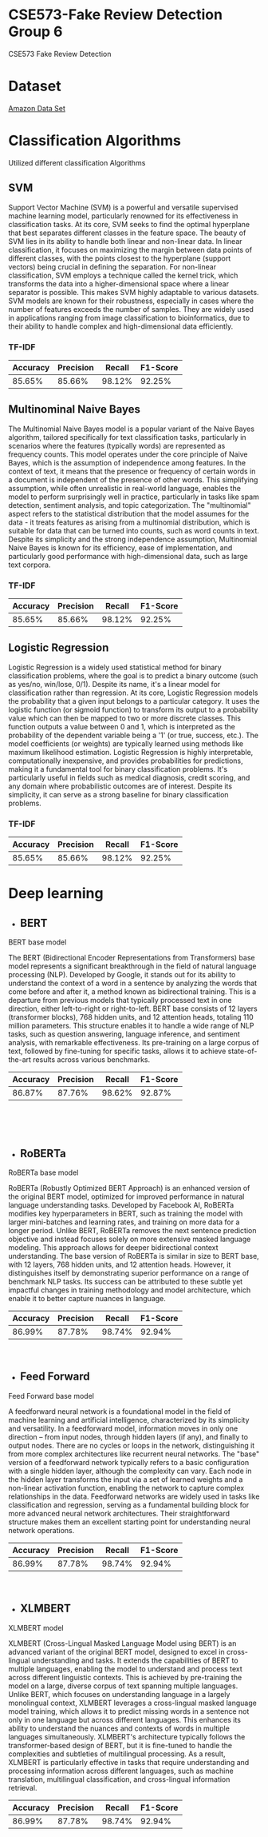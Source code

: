 # CSE573-Fake Review Detection Group 6
 CSE573 Fake Review Detection


# Dataset

[Amazon Data Set](https://github.com/adityasinha0523/CSE573-Fake-Review-Detection-Group-6/blob/main/DATA)



# Classification Algorithms

Utilized different classification Algorithms


## SVM
Support Vector Machine (SVM) is a powerful and versatile supervised machine learning model, particularly renowned for its effectiveness in classification tasks. At its core, SVM seeks to find the optimal hyperplane that best separates different classes in the feature space. The beauty of SVM lies in its ability to handle both linear and non-linear data. In linear classification, it focuses on maximizing the margin between data points of different classes, with the points closest to the hyperplane (support vectors) being crucial in defining the separation. For non-linear classification, SVM employs a technique called the kernel trick, which transforms the data into a higher-dimensional space where a linear separator is possible. This makes SVM highly adaptable to various datasets. SVM models are known for their robustness, especially in cases where the number of features exceeds the number of samples. They are widely used in applications ranging from image classification to bioinformatics, due to their ability to handle complex and high-dimensional data efficiently.

### TF-IDF

| Accuracy | Precision | Recall | F1-Score |
| -------- | --------- | ------ | -------- |
| 85.65%   |   85.66%  | 98.12% |  92.25%  |




## Multinominal Naive Bayes
The Multinomial Naive Bayes model is a popular variant of the Naive Bayes algorithm, tailored specifically for text classification tasks, particularly in scenarios where the features (typically words) are represented as frequency counts. This model operates under the core principle of Naive Bayes, which is the assumption of independence among features. In the context of text, it means that the presence or frequency of certain words in a document is independent of the presence of other words. This simplifying assumption, while often unrealistic in real-world language, enables the model to perform surprisingly well in practice, particularly in tasks like spam detection, sentiment analysis, and topic categorization. The "multinomial" aspect refers to the statistical distribution that the model assumes for the data - it treats features as arising from a multinomial distribution, which is suitable for data that can be turned into counts, such as word counts in text. Despite its simplicity and the strong independence assumption, Multinomial Naive Bayes is known for its efficiency, ease of implementation, and particularly good performance with high-dimensional data, such as large text corpora.

### TF-IDF

| Accuracy | Precision | Recall | F1-Score |
| -------- | --------- | ------ | -------- |
| 85.65%   |   85.66%  | 98.12% |  92.25%  |



## Logistic Regression
Logistic Regression is a widely used statistical method for binary classification problems, where the goal is to predict a binary outcome (such as yes/no, win/lose, 0/1). Despite its name, it's a linear model for classification rather than regression. At its core, Logistic Regression models the probability that a given input belongs to a particular category. It uses the logistic function (or sigmoid function) to transform its output to a probability value which can then be mapped to two or more discrete classes. This function outputs a value between 0 and 1, which is interpreted as the probability of the dependent variable being a '1' (or true, success, etc.). The model coefficients (or weights) are typically learned using methods like maximum likelihood estimation. Logistic Regression is highly interpretable, computationally inexpensive, and provides probabilities for predictions, making it a fundamental tool for binary classification problems. It's particularly useful in fields such as medical diagnosis, credit scoring, and any domain where probabilistic outcomes are of interest. Despite its simplicity, it can serve as a strong baseline for binary classification problems.

### TF-IDF

| Accuracy | Precision | Recall | F1-Score |
| -------- | --------- | ------ | -------- |
| 85.65%   |   85.66%  | 98.12% |  92.25%  |



# Deep learning



* ## BERT

BERT base model

The BERT (Bidirectional Encoder Representations from Transformers) base model represents a significant breakthrough in the field of natural language processing (NLP). Developed by Google, it stands out for its ability to understand the context of a word in a sentence by analyzing the words that come before and after it, a method known as bidirectional training. This is a departure from previous models that typically processed text in one direction, either left-to-right or right-to-left. BERT base consists of 12 layers (transformer blocks), 768 hidden units, and 12 attention heads, totaling 110 million parameters. This structure enables it to handle a wide range of NLP tasks, such as question answering, language inference, and sentiment analysis, with remarkable effectiveness. Its pre-training on a large corpus of text, followed by fine-tuning for specific tasks, allows it to achieve state-of-the-art results across various benchmarks.





| Accuracy | Precision | Recall | F1-Score |
| -------- | --------- | ------ | -------- |
| 86.87%   | 87.76%    | 98.62% | 92.87%   |



<br />

​                   


* ## RoBERTa

 RoBERTa base model

RoBERTa (Robustly Optimized BERT Approach) is an enhanced version of the original BERT model, optimized for improved performance in natural language understanding tasks. Developed by Facebook AI, RoBERTa modifies key hyperparameters in BERT, such as training the model with larger mini-batches and learning rates, and training on more data for a longer period. Unlike BERT, RoBERTa removes the next sentence prediction objective and instead focuses solely on more extensive masked language modeling. This approach allows for deeper bidirectional context understanding. The base version of RoBERTa is similar in size to BERT base, with 12 layers, 768 hidden units, and 12 attention heads. However, it distinguishes itself by demonstrating superior performance on a range of benchmark NLP tasks. Its success can be attributed to these subtle yet impactful changes in training methodology and model architecture, which enable it to better capture nuances in language.



| Accuracy | Precision | Recall | F1-Score |
| -------- | --------- | ------ | -------- |
| 86.99%   |  87.78%   | 98.74% |  92.94%  |

<br />

* ## Feed Forward

 Feed Forward base model

A feedforward neural network is a foundational model in the field of machine learning and artificial intelligence, characterized by its simplicity and versatility. In a feedforward model, information moves in only one direction – from input nodes, through hidden layers (if any), and finally to output nodes. There are no cycles or loops in the network, distinguishing it from more complex architectures like recurrent neural networks. The "base" version of a feedforward network typically refers to a basic configuration with a single hidden layer, although the complexity can vary. Each node in the hidden layer transforms the input via a set of learned weights and a non-linear activation function, enabling the network to capture complex relationships in the data. Feedforward networks are widely used in tasks like classification and regression, serving as a fundamental building block for more advanced neural network architectures. Their straightforward structure makes them an excellent starting point for understanding neural network operations.



| Accuracy | Precision | Recall | F1-Score |
| -------- | --------- | ------ | -------- |
| 86.99%   |  87.78%   | 98.74% |  92.94%  |

<br />

* ## XLMBERT

XLMBERT  model

XLMBERT (Cross-Lingual Masked Language Model using BERT) is an advanced variant of the original BERT model, designed to excel in cross-lingual understanding and tasks. It extends the capabilities of BERT to multiple languages, enabling the model to understand and process text across different linguistic contexts. This is achieved by pre-training the model on a large, diverse corpus of text spanning multiple languages. Unlike BERT, which focuses on understanding language in a largely monolingual context, XLMBERT leverages a cross-lingual masked language model training, which allows it to predict missing words in a sentence not only in one language but across different languages. This enhances its ability to understand the nuances and contexts of words in multiple languages simultaneously. XLMBERT's architecture typically follows the transformer-based design of BERT, but it is fine-tuned to handle the complexities and subtleties of multilingual processing. As a result, XLMBERT is particularly effective in tasks that require understanding and processing information across different languages, such as machine translation, multilingual classification, and cross-lingual information retrieval.





| Accuracy | Precision | Recall | F1-Score |
| -------- | --------- | ------ | -------- |
| 86.99%   |  87.78%   | 98.74% |  92.94%  |

<br />